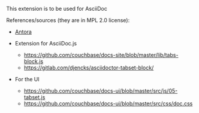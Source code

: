 This extension is to be used for AsciiDoc

References/sources (they are in MPL 2.0 license):

- [Antora](https://gitlab.com/antora/antora)

- Extension for AsciiDoc.js 
  - https://github.com/couchbase/docs-site/blob/master/lib/tabs-block.js
  - https://gitlab.com/djencks/asciidoctor-tabset-block/

- For the UI
  - https://github.com/couchbase/docs-ui/blob/master/src/js/05-tabset.js
  - https://github.com/couchbase/docs-ui/blob/master/src/css/doc.css

